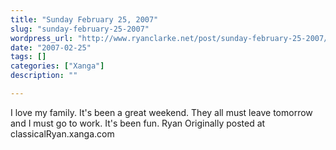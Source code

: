 ```yaml
---
title: "Sunday February 25, 2007"
slug: "sunday-february-25-2007"
wordpress_url: "http://www.ryanclarke.net/post/sunday-february-25-2007/"
date: "2007-02-25"
tags: []
categories: ["Xanga"]
description: ""

---
```


I love my family. It's been a great weekend. They all must leave tomorrow and I must go to work. It's been fun.
Ryan
Originally posted at classicalRyan.xanga.com
